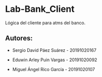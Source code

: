 # Lab-Bank_Client

Lógica del cliente para atms del banco.

## Autores:

- Sergio David Páez Suárez - 20191020167

- Eduwin Arley Puin Vargas - 20191020092

- Miguel Ángel Rico García - 20191020107
